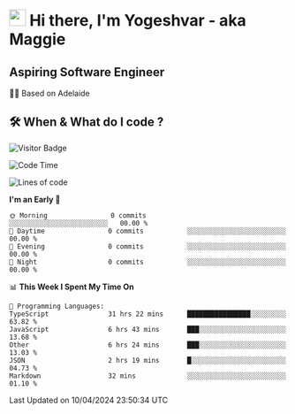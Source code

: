<h1><img src="https://emojis.slackmojis.com/emojis/images/1531849430/4246/blob-sunglasses.gif?1531849430" width="30"/> Hi there, I'm Yogeshvar - aka Maggie</h1>

## Aspiring Software Engineer
🏂🏻  Based on Adelaide 

## 🛠 When & What do I code ?  

![Visitor Badge](https://visitor-badge.feriirawann.repl.co?username=yogeshvar&repo=yogeshvar&label=Visitors&style=plastic&color=%23457BFF&contentType=svg)

<!--START_SECTION:waka-->
![Code Time](http://img.shields.io/badge/Code%20Time-2%2C858%20hrs%2011%20mins-blue)

![Lines of code](https://img.shields.io/badge/From%20Hello%20World%20I%27ve%20Written-0%20lines%20of%20code-blue)

**I'm an Early 🐤** 

```text
🌞 Morning                0 commits           ░░░░░░░░░░░░░░░░░░░░░░░░░   00.00 % 
🌆 Daytime                0 commits           ░░░░░░░░░░░░░░░░░░░░░░░░░   00.00 % 
🌃 Evening                0 commits           ░░░░░░░░░░░░░░░░░░░░░░░░░   00.00 % 
🌙 Night                  0 commits           ░░░░░░░░░░░░░░░░░░░░░░░░░   00.00 % 
```


📊 **This Week I Spent My Time On** 

```text
💬 Programming Languages: 
TypeScript               31 hrs 22 mins      ████████████████░░░░░░░░░   63.82 % 
JavaScript               6 hrs 43 mins       ███░░░░░░░░░░░░░░░░░░░░░░   13.68 % 
Other                    6 hrs 24 mins       ███░░░░░░░░░░░░░░░░░░░░░░   13.03 % 
JSON                     2 hrs 19 mins       █░░░░░░░░░░░░░░░░░░░░░░░░   04.73 % 
Markdown                 32 mins             ░░░░░░░░░░░░░░░░░░░░░░░░░   01.10 % 
```


 Last Updated on 10/04/2024 23:50:34 UTC
<!--END_SECTION:waka-->
